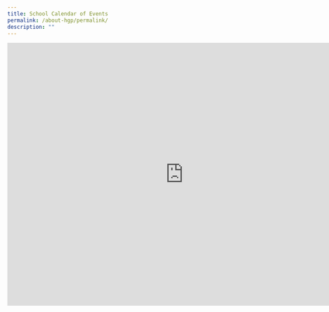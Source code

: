 ```yaml
---
title: School Calendar of Events
permalink: /about-hgp/permalink/
description: ""
---
```

<iframe scrolling="no" frameborder="0" height="600" width="800" style="border: 0" src="https://calendar.google.com/calendar/embed?src=c_43ddd7bc6c4e17d062c68e78f6f50fe6ba162ead33fe7b0a38ad76aacc42854d%40group.calendar.google.com&amp;ctz=Asia%2FSingapore"></iframe>